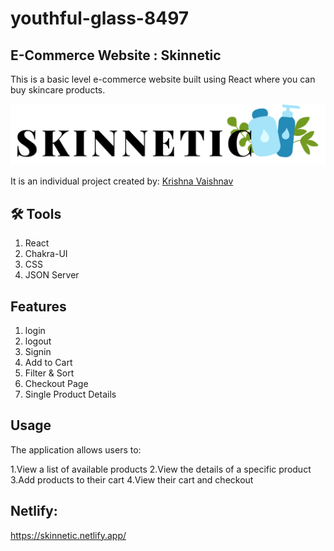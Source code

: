 # youthful-glass-8497

## E-Commerce Website : Skinnetic
This is a basic level e-commerce website built using React where you can buy skincare products.

![Logo](/react-project/src/Images/Skinnetic.png)

It is an individual project created by:
[Krishna Vaishnav](https://github.com/KrishnaVaishnav98)  

## 🛠 Tools

1. React
2. Chakra-UI
3. CSS
4. JSON Server


## Features

1. login
2. logout
3. Signin
4. Add to Cart
5. Filter & Sort
6. Checkout Page
7. Single Product Details


## Usage
The application allows users to:

1.View a list of available products
2.View the details of a specific product
3.Add products to their cart
4.View their cart and checkout

## Netlify:
https://skinnetic.netlify.app/
